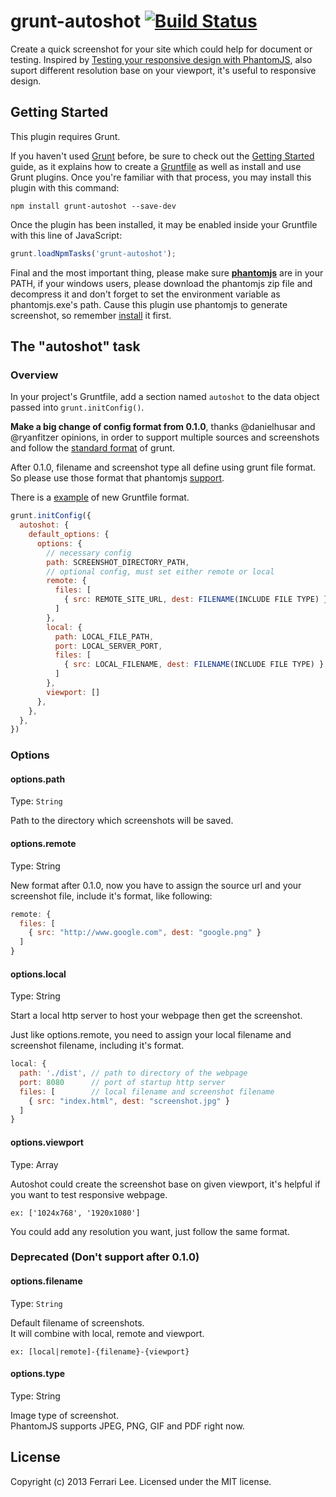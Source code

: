 # grunt-autoshot [![Build Status](https://travis-ci.org/Ferrari/grunt-autoshot.png?branch=master)](https://travis-ci.org/Ferrari/grunt-autoshot)

Create a quick screenshot for your site which could help for document or testing. 
Inspired by [Testing your responsive design with PhantomJS](http://daker.me/2013/07/testing-your-responsive-design-with-phantomjs.html), also suport different resolution base on your viewport, it's useful to responsive design.

## Getting Started
This plugin requires Grunt.

If you haven't used [Grunt](http://gruntjs.com/) before, be sure to check out the [Getting Started](http://gruntjs.com/getting-started) guide, as it explains how to create a [Gruntfile](http://gruntjs.com/sample-gruntfile) as well as install and use Grunt plugins. Once you're familiar with that process, you may install this plugin with this command:

```shell
npm install grunt-autoshot --save-dev
```

Once the plugin has been installed, it may be enabled inside your Gruntfile with this line of JavaScript:

```js
grunt.loadNpmTasks('grunt-autoshot');
```

Final and the most important thing, please make sure [**phantomjs**](http://phantomjs.org/) are in your PATH, if your windows users, please download the phantomjs zip file and decompress it and don't forget to set the environment variable as phantomjs.exe's path. Cause this plugin use phantomjs to generate screenshot, so remember [install](http://phantomjs.org/download.html) it first.

## The "autoshot" task

### Overview
In your project's Gruntfile, add a section named `autoshot` to the data object passed into `grunt.initConfig()`.

**Make a big change of config format from 0.1.0**, thanks @danielhusar and @ryanfitzer opinions, in order to support multiple sources and screenshots and follow the [standard format](http://gruntjs.com/configuring-tasks#files) of grunt.

After 0.1.0, filename and screenshot type all define using grunt file format. So please use those format that phantomjs [support](https://github.com/ariya/phantomjs/wiki/Screen-Capture).

There is a [example](https://github.com/Ferrari/grunt-autoshot/blob/master/Gruntfile.js#L32) of new Gruntfile format.

```js
grunt.initConfig({
  autoshot: {
    default_options: {
      options: {
        // necessary config
        path: SCREENSHOT_DIRECTORY_PATH,
        // optional config, must set either remote or local
        remote: {
          files: [
            { src: REMOTE_SITE_URL, dest: FILENAME(INCLUDE FILE TYPE) }
          ]
        },
        local: {
          path: LOCAL_FILE_PATH,
          port: LOCAL_SERVER_PORT,
          files: [
            { src: LOCAL_FILENAME, dest: FILENAME(INCLUDE FILE TYPE) }
          ]
        },
        viewport: [] 
      },
    },
  },
})
```

### Options

#### options.path
Type: `String`

Path to the directory which screenshots will be saved.

#### options.remote
Type: String

New format after 0.1.0, now you have to assign the source url and your screenshot file, include it's format, like following:
```js
remote: {
  files: [
    { src: "http://www.google.com", dest: "google.png" }
  ]
}
```

#### options.local
Type: String

Start a local http server to host your webpage then get the screenshot. 

Just like options.remote, you need to assign your local filename and screenshot filename, including it's format.
```js
local: {
  path: './dist', // path to directory of the webpage
  port: 8080      // port of startup http server
  files: [        // local filename and screenshot filename
    { src: "index.html", dest: "screenshot.jpg" }
  ]
}
```

#### options.viewport
Type: Array

Autoshot could create the screenshot base on given viewport, it's helpful if you want to test responsive webpage.
```
ex: ['1024x768', '1920x1080']
```
You could add any resolution you want, just follow the same format.

### Deprecated (Don't support after 0.1.0)

#### options.filename
Type: `String`

Default filename of screenshots.  
It will combine with local, remote and viewport.
```
ex: [local|remote]-{filename}-{viewport}
```

#### options.type
Type: String

Image type of screenshot.  
PhantomJS supports JPEG, PNG, GIF and PDF right now.

## License
Copyright (c) 2013 Ferrari Lee. Licensed under the MIT license.
